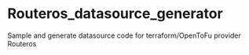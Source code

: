 # Routeros_datasource_generator
Sample and generate datasource code for terraform/OpenToFu provider Routeros
